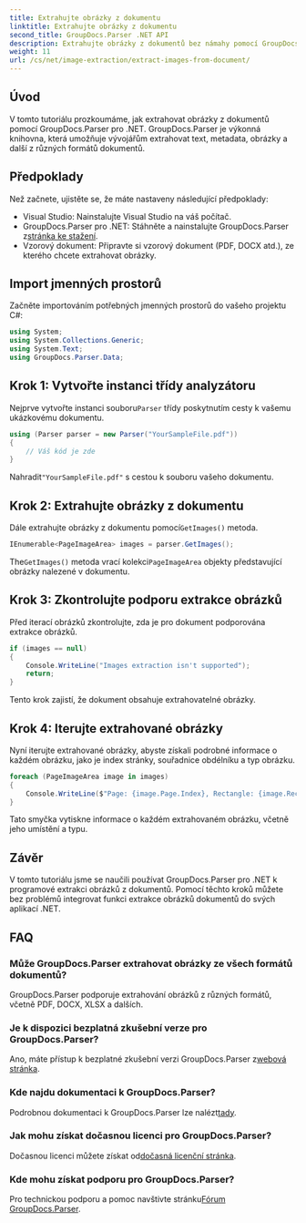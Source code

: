 ```yaml
---
title: Extrahujte obrázky z dokumentu
linktitle: Extrahujte obrázky z dokumentu
second_title: GroupDocs.Parser .NET API
description: Extrahujte obrázky z dokumentů bez námahy pomocí GroupDocs.Parser pro .NET. Vaše možnosti zpracování dokumentů a efektivně zefektivněte úlohy extrakce obrázků.
weight: 11
url: /cs/net/image-extraction/extract-images-from-document/
---
```

## Úvod
V tomto tutoriálu prozkoumáme, jak extrahovat obrázky z dokumentů pomocí GroupDocs.Parser pro .NET. GroupDocs.Parser je výkonná knihovna, která umožňuje vývojářům extrahovat text, metadata, obrázky a další z různých formátů dokumentů.
## Předpoklady
Než začnete, ujistěte se, že máte nastaveny následující předpoklady:
- Visual Studio: Nainstalujte Visual Studio na váš počítač.
-  GroupDocs.Parser pro .NET: Stáhněte a nainstalujte GroupDocs.Parser z[stránka ke stažení](https://releases.groupdocs.com/parser/net/).
- Vzorový dokument: Připravte si vzorový dokument (PDF, DOCX atd.), ze kterého chcete extrahovat obrázky.

## Import jmenných prostorů
Začněte importováním potřebných jmenných prostorů do vašeho projektu C#:
```csharp
using System;
using System.Collections.Generic;
using System.Text;
using GroupDocs.Parser.Data;
```
## Krok 1: Vytvořte instanci třídy analyzátoru
 Nejprve vytvořte instanci souboru`Parser` třídy poskytnutím cesty k vašemu ukázkovému dokumentu.
```csharp
using (Parser parser = new Parser("YourSampleFile.pdf"))
{
    // Váš kód je zde
}
```
 Nahradit`"YourSampleFile.pdf"` s cestou k souboru vašeho dokumentu.
## Krok 2: Extrahujte obrázky z dokumentu
 Dále extrahujte obrázky z dokumentu pomocí`GetImages()` metoda.
```csharp
IEnumerable<PageImageArea> images = parser.GetImages();
```
 The`GetImages()` metoda vrací kolekci`PageImageArea` objekty představující obrázky nalezené v dokumentu.
## Krok 3: Zkontrolujte podporu extrakce obrázků
Před iterací obrázků zkontrolujte, zda je pro dokument podporována extrakce obrázků.
```csharp
if (images == null)
{
    Console.WriteLine("Images extraction isn't supported");
    return;
}
```
Tento krok zajistí, že dokument obsahuje extrahovatelné obrázky.
## Krok 4: Iterujte extrahované obrázky
Nyní iterujte extrahované obrázky, abyste získali podrobné informace o každém obrázku, jako je index stránky, souřadnice obdélníku a typ obrázku.
```csharp
foreach (PageImageArea image in images)
{
    Console.WriteLine($"Page: {image.Page.Index}, Rectangle: {image.Rectangle}, Type: {image.FileType}");
}
```
Tato smyčka vytiskne informace o každém extrahovaném obrázku, včetně jeho umístění a typu.

## Závěr
V tomto tutoriálu jsme se naučili používat GroupDocs.Parser pro .NET k programové extrakci obrázků z dokumentů. Pomocí těchto kroků můžete bez problémů integrovat funkci extrakce obrázků dokumentů do svých aplikací .NET.

## FAQ
### Může GroupDocs.Parser extrahovat obrázky ze všech formátů dokumentů?
GroupDocs.Parser podporuje extrahování obrázků z různých formátů, včetně PDF, DOCX, XLSX a dalších.
### Je k dispozici bezplatná zkušební verze pro GroupDocs.Parser?
 Ano, máte přístup k bezplatné zkušební verzi GroupDocs.Parser z[webová stránka](https://releases.groupdocs.com/).
### Kde najdu dokumentaci k GroupDocs.Parser?
 Podrobnou dokumentaci k GroupDocs.Parser lze nalézt[tady](https://tutorials.groupdocs.com/parser/net/).
### Jak mohu získat dočasnou licenci pro GroupDocs.Parser?
 Dočasnou licenci můžete získat od[dočasná licenční stránka](https://purchase.groupdocs.com/temporary-license/).
### Kde mohu získat podporu pro GroupDocs.Parser?
 Pro technickou podporu a pomoc navštivte stránku[Fórum GroupDocs.Parser](https://forum.groupdocs.com/c/parser/17).